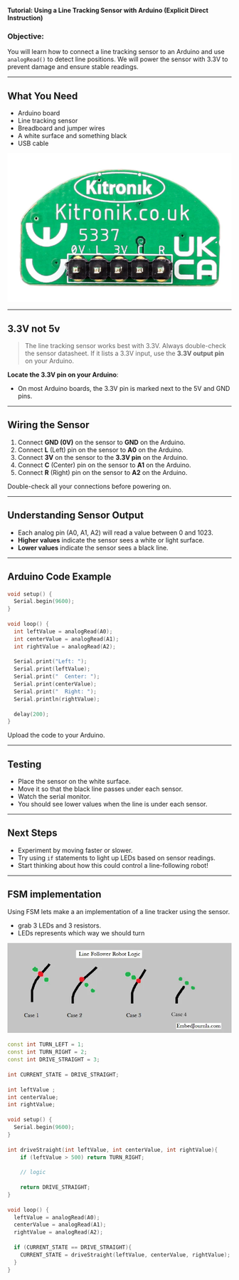 **Tutorial: Using a Line Tracking Sensor with Arduino (Explicit Direct Instruction)**

### Objective:
You will learn how to connect a line tracking sensor to an Arduino and use `analogRead()` to detect line positions. We will power the sensor with 3.3V to prevent damage and ensure stable readings.

---

##  What You Need
- Arduino board 
- Line tracking sensor 
- Breadboard and jumper wires
- A white surface and something black
- USB cable 

![alt text](ArduinoC/images/image-2.png)

---

## 3.3V not 5v
> The line tracking sensor works best with 3.3V. 
> Always double-check the sensor datasheet. If it lists a 3.3V input, use the **3.3V output pin** on your Arduino.

**Locate the 3.3V pin on your Arduino**:
- On most Arduino boards, the 3.3V pin is marked next to the 5V and GND pins.

---

##  Wiring the Sensor
1. Connect **GND (0V)** on the sensor to **GND** on the Arduino.
2. Connect **L** (Left) pin on the sensor to **A0** on the Arduino.
3. Connect **3V** on the sensor to the **3.3V pin** on the Arduino.
4. Connect **C** (Center) pin on the sensor to **A1** on the Arduino.
5. Connect **R** (Right) pin on the sensor to **A2** on the Arduino.

Double-check all your connections before powering on.

---

## Understanding Sensor Output
- Each analog pin (A0, A1, A2) will read a value between 0 and 1023.
- **Higher values** indicate the sensor sees a white or light surface.
- **Lower values** indicate the sensor sees a black line.

---

##  Arduino Code Example
```cpp
void setup() {
  Serial.begin(9600);
}

void loop() {
  int leftValue = analogRead(A0);
  int centerValue = analogRead(A1);
  int rightValue = analogRead(A2);

  Serial.print("Left: ");
  Serial.print(leftValue);
  Serial.print("  Center: ");
  Serial.print(centerValue);
  Serial.print("  Right: ");
  Serial.println(rightValue);

  delay(200);
}
```

Upload the code to your Arduino.

---

## Testing
- Place the sensor on the white surface.
- Move it so that the black line passes under each sensor.
- Watch the serial monitor.
- You should see lower values when the line is under each sensor.



---

## Next Steps
- Experiment by moving faster or slower.
- Try using `if` statements to light up LEDs based on sensor readings.
- Start thinking about how this could control a line-following robot!

---


## FSM implementation 

Using FSM lets make a an implementation of a line tracker using the sensor. 

- grab 3 LEDs and 3 resistors. 
- LEDs represents which way we should turn

![alt text](ArduinoC/images/image-3.png)


```cpp
const int TURN_LEFT = 1;
const int TURN_RIGHT = 2;
const int DRIVE_STRAIGHT = 3;

int CURRENT_STATE = DRIVE_STRAIGHT;

int leftValue ;
int centerValue;
int rightValue;

void setup() {
  Serial.begin(9600);
}

int driveStraight(int leftValue, int centerValue, int rightValue){
    if (leftValue > 500) return TURN_RIGHT;

    // logic

    return DRIVE_STRAIGHT;
}

void loop() {
  leftValue = analogRead(A0);
  centerValue = analogRead(A1);
  rightValue = analogRead(A2);

  if (CURRENT_STATE == DRIVE_STRAIGHT){
    CURRENT_STATE = driveStraight(leftValue, centerValue, rightValue);
  }
}
```



